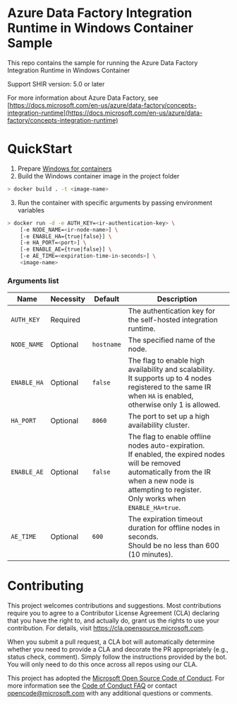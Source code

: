 Azure Data Factory Integration Runtime in Windows Container Sample
=======
This repo contains the sample for running the Azure Data Factory Integration Runtime in Windows Container

Support SHIR version: 5.0 or later

For more information about Azure Data Factory, see [https://docs.microsoft.com/en-us/azure/data-factory/concepts-integration-runtime](https://docs.microsoft.com/en-us/azure/data-factory/concepts-integration-runtime)

# QuickStart
1. Prepare [Windows for containers](https://learn.microsoft.com/en-us/virtualization/windowscontainers/quick-start/set-up-environment?tabs=dockerce)
2. Build the Windows container image in the project folder
```bash 
> docker build . -t <image-name>
```
3. Run the container with specific arguments by passing environment variables
```bash
> docker run -d -e AUTH_KEY=<ir-authentication-key> \
    [-e NODE_NAME=<ir-node-name>] \
    [-e ENABLE_HA={true|false}] \
    [-e HA_PORT=<port>] \
    [-e ENABLE_AE={true|false}] \
    [-e AE_TIME=<expiration-time-in-seconds>] \
    <image-name>
```
### __Arguments list__
|Name|Necessity|Default|Description|
|---|---|---|---|
| `AUTH_KEY` | Required | | The authentication key for the self-hosted integration runtime. |
| `NODE_NAME` | Optional | `hostname` | The specified name of the node. |
| `ENABLE_HA` | Optional | `false` | The flag to enable high availability and scalability.<br/> It supports up to 4 nodes registered to the same IR when `HA` is enabled, otherwise only 1 is allowed. |
| `HA_PORT` | Optional | `8060` | The port to set up a high availability cluster. |
| `ENABLE_AE` | Optional | `false` | The flag to enable offline nodes auto-expiration.<br/> If enabled, the expired nodes will be removed automatically from the IR when a new node is attempting to register.<br/> Only works when `ENABLE_HA=true`. |
| `AE_TIME` | Optional | `600` |  The expiration timeout duration for offline nodes in seconds. <br/>Should be no less than 600 (10 minutes). |

# Contributing

This project welcomes contributions and suggestions.  Most contributions require you to agree to a
Contributor License Agreement (CLA) declaring that you have the right to, and actually do, grant us
the rights to use your contribution. For details, visit https://cla.opensource.microsoft.com.

When you submit a pull request, a CLA bot will automatically determine whether you need to provide
a CLA and decorate the PR appropriately (e.g., status check, comment). Simply follow the instructions
provided by the bot. You will only need to do this once across all repos using our CLA.

This project has adopted the [Microsoft Open Source Code of Conduct](https://opensource.microsoft.com/codeofconduct/).
For more information see the [Code of Conduct FAQ](https://opensource.microsoft.com/codeofconduct/faq/) or
contact [opencode@microsoft.com](mailto:opencode@microsoft.com) with any additional questions or comments.
